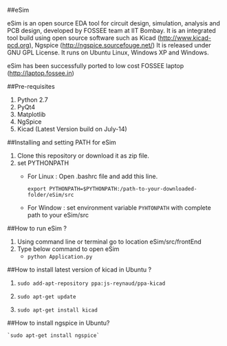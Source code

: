 ##eSim

eSim is an open source EDA tool for circuit design, simulation, analysis and PCB design, developed by FOSSEE team at IIT Bombay. 
It is an integrated tool build using open source software such as Kicad (http://www.kicad-pcd.org), Ngspice (http://ngspice.sourcefouge.net/) 
It is released under GNU GPL License. It runs on Ubuntu Linux, Windows XP and Windows.

eSim has been successfully ported to low cost FOSSEE laptop (http://laptop.fossee.in)

##Pre-requisites
1. Python 2.7
2. PyQt4
3. Matplotlib
4. NgSpice 
5. Kicad (Latest Version build on July-14)

##Installing and setting PATH for eSim
1. Clone this repository or download it as zip file.
2. set PYTHONPATH
    - For Linux :
        Open .bashrc file and add this line.

        `export PYTHONPATH=$PYTHONPATH:/path-to-your-downloaded-folder/eSim/src`

    - For Window :
        set environment variable `PYHTONPATH` with complete path to your eSim/src


##How to run eSim ?
1. Using command line or terminal go to location eSim/src/frontEnd
2. Type below command to open eSim
    - `python Application.py`


##How to install latest version of kicad in Ubuntu ?
1. `sudo add-apt-repository ppa:js-reynaud/ppa-kicad`

2. `sudo apt-get update`

3. `sudo apt-get install kicad`


##How to install ngspice in Ubuntu?

    `sudo apt-get install ngspice`



